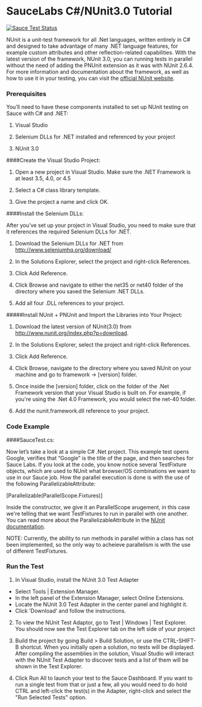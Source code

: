 # SauceLabs C#/NUnit3.0 Tutorial
[![Sauce Test Status](https://saucelabs.com/buildstatus/ChipV223.svg)](https://saucelabs.com/u/ChipV223)

NUnit is a unit-test framework for all .Net languages, written entirely in C# and designed to take advantage of many .NET language features, for example custom attributes and other reflection-related capabilities. With the latest version of the framework, NUnit 3.0, you can running tests in parallel without the need of adding the PNUnit extension as it was with NUnit 2.6.4. For more information and documentation about the framework, as well as how to use it in your testing, you can visit the [official NUnit website](http://www.nunit.org/index.php?p=home).

### Prerequisites

You’ll need to have these components installed to set up NUnit testing on Sauce with C# and .NET:

  1) Visual Studio
  
  2) Selenium DLLs for .NET installed and referenced by your project
  
  3) NUnit 3.0

####Create the Visual Studio Project:

1) Open a new project in Visual Studio. Make sure the .NET Framework is at least 3.5, 4.0, or 4.5

2) Select a C# class library template.

3) Give the project a name and click OK.

####Install the Selenium DLLs:

After you’ve set up your project in Visual Studio, you need to make sure that it references the required Selenium DLLs for .NET.

1) Download the Selenium DLLs for .NET from http://www.seleniumhq.org/download/

2) In the Solutions Explorer, select the project and right-click References.

3) Click Add Reference.

4) Click Browse and navigate to either the net35 or net40 folder of the directory where you saved the Selenium .NET DLLs.

5) Add all four .DLL references to your project.

#####Install NUnit + PNUnit and Import the Libraries into Your Project:

1) Download the latest version of NUnit(3.0) from http://www.nunit.org/index.php?p=download.

2) In the Solutions Explorer, select the project and right-click References.

3) Click Add Reference.

4) Click Browse, navigate to the directory where you saved NUnit on your machine and go to framework -> [version] folder.

5) Once inside the [version] folder, click on the folder of the .Net Framework version that your Visual Studio is built on. For example, if you're using the .Net 4.0 Framework, you would select the net-40 folder.

6) Add the nunit.framework.dll reference to your project.

### Code Example

####SauceTest.cs:

Now let’s take a look at a simple C# .Net project. This example test opens Google, verifies that “Google” is the title of the page, and then searches for Sauce Labs. If you look at the code, you know notice several TestFixture objects, which are used to NUnit what browser/OS combinations we want to use in our Sauce job. How the parallel execution is done is with the use of the following ParallelizableAttribute:

[Parallelizable(ParallelScope.Fixtures)]

Inside the constructor, we give it an ParallelScope arugement, in this case we're telling that we want TestFixtures to run in parallel with one another. You can read more about the ParallelizableAttribute in the [NUnit documentation](https://github.com/nunit/nunit/wiki/Parallelizable-Attribute). 

NOTE: Currently, the ability to run methods in parallel within a class has not been implemented, so the only way to acheieve parallelism is with the use of different TestFixtures.

### Run the Test

1) In Visual Studio, install the NUnit 3.0 Test Adapter
  
  * Select Tools | Extension Manager.
  * In the left panel of the Extension Manager, select Online Extensions.
  * Locate the NUnit 3.0 Test Adapter in the center panel and highlight it.
  * Click 'Download' and follow the instructions.

2) To view the NUnit Test Adaptor, go to Test | Windows | Test Explorer. You should now see the Test Explorer tab on the left side of your project

3) Build the project by going Build > Build Solution, or use the CTRL-SHIFT-B shortcut. When you initially open a solution, no tests will be displayed. After compiling the assemblies in the solution, Visual Studio will interact with the NUnit Test Adapter to discover tests and a list of them will be shown in the Test Explorer.

4) Click Run All to launch your test to the Sauce Dashboard. If you want to run a single test from that or just a few, all you would need to do hold CTRL and left-click the test(s) in the Adapter, right-click and select the "Run Selected Tests" option.
